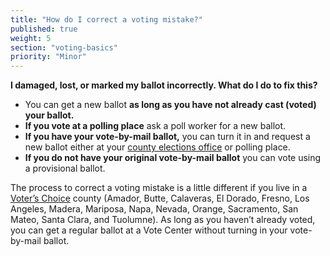 ```yaml
---
title: "How do I correct a voting mistake?"
published: true
weight: 5
section: "voting-basics"
priority: "Minor"
---
```


**I damaged, lost, or marked my ballot incorrectly. What do I do to fix this?**  

- You can get a new ballot **as long as you have not already cast (voted) your ballot.**  
- **If you vote at a polling place** ask a poll worker for a new ballot.  
- **If you have your vote-by-mail ballot,** you can turn it in and request a new ballot either at your [county elections office](#section-election-office-contact) or polling place.   
- **If you do not have your original vote-by-mail ballot** you can vote using a provisional ballot.   

The process to correct a voting mistake is a little different if you live in a [Voter’s Choice](#menu-item-voters-choice-elections-big-changes-in-madera-napa-nevada-sacramento-and-san-mateo-counties) county (Amador, Butte, Calaveras, El Dorado, Fresno, Los Angeles, Madera, Mariposa, Napa, Nevada, Orange, Sacramento, San Mateo, Santa Clara, and Tuolumne). As long as you haven’t already voted, you can get a regular ballot at a Vote Center without turning in your vote-by-mail ballot. 
